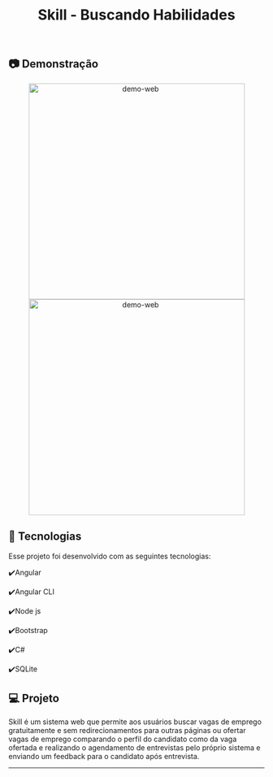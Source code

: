 <h1 align="center">
   Skill - Buscando Habilidades
</h1>

<br>

## :camera: Demonstração

<div align="center" >
  <img src="./src/github/login.gif" alt="demo-web" height="425">
  <img src="./src/github/lista.gif" alt="demo-web" height="425">
</div>

## :rocket: Tecnologias

Esse projeto foi desenvolvido com as seguintes tecnologias:

✔️Angular

✔️Angular CLI

✔️Node js

✔️Bootstrap

✔️C#

✔️SQLite



## 💻 Projeto

Skill é um sistema web que permite aos usuários buscar vagas de emprego gratuitamente e sem redirecionamentos para outras páginas ou ofertar vagas de emprego comparando o perfil
do candidato como da vaga ofertada e realizando o agendamento de entrevistas pelo próprio sistema e enviando um feedback para o candidato após entrevista.

---
